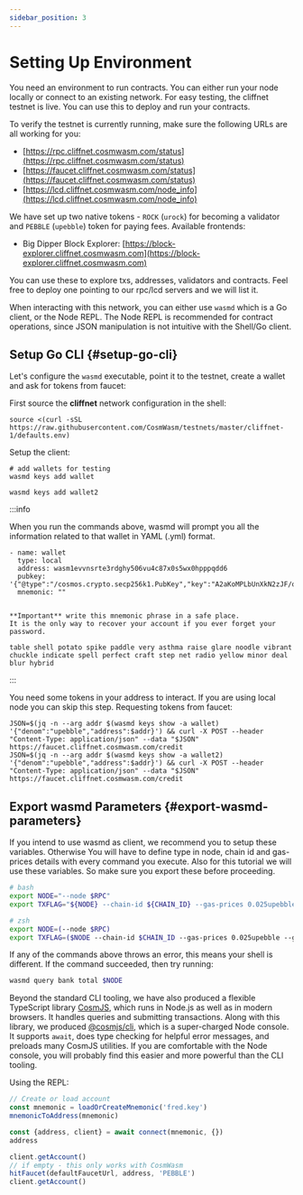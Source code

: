 ```yaml
---
sidebar_position: 3
---
```


# Setting Up Environment

You need an environment to run contracts. You can either run your node locally or connect to an existing network. For
easy testing, the cliffnet testnet is live. You can use this to deploy and run your contracts.

To verify the testnet is currently running, make sure the following URLs are all working for you:

- [https://rpc.cliffnet.cosmwasm.com/status](https://rpc.cliffnet.cosmwasm.com/status)
- [https://faucet.cliffnet.cosmwasm.com/status](https://faucet.cliffnet.cosmwasm.com/status)
- [https://lcd.cliffnet.cosmwasm.com/node_info](https://lcd.cliffnet.cosmwasm.com/node_info)

We have set up two native tokens - `ROCK` (`urock`) for becoming a validator and `PEBBLE` (`upebble`) token for paying
fees.
Available frontends:

- Big Dipper Block Explorer: [https://block-explorer.cliffnet.cosmwasm.com](https://block-explorer.cliffnet.cosmwasm.com)

You can use these to explore txs, addresses, validators and contracts. Feel free to deploy one pointing to our rpc/lcd
servers and we will list it.

When interacting with this network, you can either use `wasmd` which is a Go client, or the Node REPL. The Node REPL is
recommended for contract operations, since JSON manipulation is not intuitive with the Shell/Go client.

## Setup Go CLI {#setup-go-cli}

Let's configure the `wasmd` executable, point it to the testnet, create a wallet and ask for tokens from faucet:

First source the **cliffnet** network configuration in the shell:

```shell
source <(curl -sSL https://raw.githubusercontent.com/CosmWasm/testnets/master/cliffnet-1/defaults.env)
```

Setup the client:

```shell
# add wallets for testing
wasmd keys add wallet

wasmd keys add wallet2
```

:::info

When you run the commands above, wasmd will prompt you all the information related to that wallet in YAML (.yml) format. 
```
- name: wallet
  type: local
  address: wasm1evvnsrte3rdghy506vu4c87x0s5wx0hpppqdd6
  pubkey: '{"@type":"/cosmos.crypto.secp256k1.PubKey","key":"A2aKoMPLbUnXkN2zJF/q4lIH/34ybelQSRTg3d9Js86T"}'
  mnemonic: ""


**Important** write this mnemonic phrase in a safe place.
It is the only way to recover your account if you ever forget your password.

table shell potato spike paddle very asthma raise glare noodle vibrant chuckle indicate spell perfect craft step net radio yellow minor deal blur hybrid
```
:::

You need some tokens in your address to interact. If you are using local node you can skip this step. Requesting tokens
from faucet:

```shell
JSON=$(jq -n --arg addr $(wasmd keys show -a wallet) '{"denom":"upebble","address":$addr}') && curl -X POST --header "Content-Type: application/json" --data "$JSON" https://faucet.cliffnet.cosmwasm.com/credit
JSON=$(jq -n --arg addr $(wasmd keys show -a wallet2) '{"denom":"upebble","address":$addr}') && curl -X POST --header "Content-Type: application/json" --data "$JSON" https://faucet.cliffnet.cosmwasm.com/credit
```

## Export wasmd Parameters {#export-wasmd-parameters}

If you intend to use wasmd as client, we recommend you to setup these variables. Otherwise You will have to define type
in node, chain id and gas-prices details with every command you execute. Also for this tutorial we will use these
variables. So make sure you export these before proceeding.

```bash
# bash
export NODE="--node $RPC"
export TXFLAG="${NODE} --chain-id ${CHAIN_ID} --gas-prices 0.025upebble --gas auto --gas-adjustment 1.3"

# zsh
export NODE=(--node $RPC)
export TXFLAG=($NODE --chain-id $CHAIN_ID --gas-prices 0.025upebble --gas auto --gas-adjustment 1.3)
```

If any of the commands above throws an error, this means your shell is different. If the command succeeded, then try
running:

```bash
wasmd query bank total $NODE
```

Beyond the standard CLI tooling, we have also produced a flexible TypeScript
library [CosmJS](https://github.com/CosmWasm/cosmjs), which runs in Node.js as well as in modern browsers. It handles
queries and submitting transactions. Along with this library, we
produced [@cosmjs/cli](https://www.npmjs.com/package/@cosmjs/cli), which is a super-charged Node console. It
supports `await`, does type checking for helpful error messages, and preloads many CosmJS utilities. If you are
comfortable with the Node console, you will probably find this easier and more powerful than the CLI tooling.

Using the REPL:

```js
// Create or load account
const mnemonic = loadOrCreateMnemonic('fred.key')
mnemonicToAddress(mnemonic)

const {address, client} = await connect(mnemonic, {})
address

client.getAccount()
// if empty - this only works with CosmWasm
hitFaucet(defaultFaucetUrl, address, 'PEBBLE')
client.getAccount()
```
